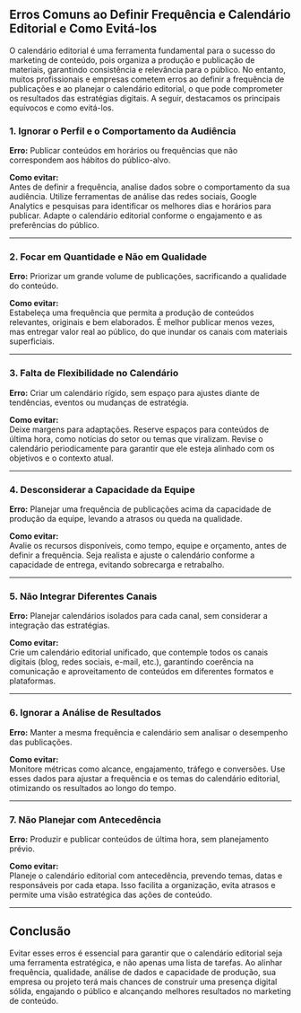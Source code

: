 
## Erros Comuns ao Definir Frequência e Calendário Editorial e Como Evitá-los

O calendário editorial é uma ferramenta fundamental para o sucesso do marketing de conteúdo, pois organiza a produção e publicação de materiais, garantindo consistência e relevância para o público. No entanto, muitos profissionais e empresas cometem erros ao definir a frequência de publicações e ao planejar o calendário editorial, o que pode comprometer os resultados das estratégias digitais. A seguir, destacamos os principais equívocos e como evitá-los.

### 1. **Ignorar o Perfil e o Comportamento da Audiência**

**Erro:** Publicar conteúdos em horários ou frequências que não correspondem aos hábitos do público-alvo.

**Como evitar:**  
Antes de definir a frequência, analise dados sobre o comportamento da sua audiência. Utilize ferramentas de análise das redes sociais, Google Analytics e pesquisas para identificar os melhores dias e horários para publicar. Adapte o calendário editorial conforme o engajamento e as preferências do público.

---

### 2. **Focar em Quantidade e Não em Qualidade**

**Erro:** Priorizar um grande volume de publicações, sacrificando a qualidade do conteúdo.

**Como evitar:**  
Estabeleça uma frequência que permita a produção de conteúdos relevantes, originais e bem elaborados. É melhor publicar menos vezes, mas entregar valor real ao público, do que inundar os canais com materiais superficiais.

---

### 3. **Falta de Flexibilidade no Calendário**

**Erro:** Criar um calendário rígido, sem espaço para ajustes diante de tendências, eventos ou mudanças de estratégia.

**Como evitar:**  
Deixe margens para adaptações. Reserve espaços para conteúdos de última hora, como notícias do setor ou temas que viralizam. Revise o calendário periodicamente para garantir que ele esteja alinhado com os objetivos e o contexto atual.

---

### 4. **Desconsiderar a Capacidade da Equipe**

**Erro:** Planejar uma frequência de publicações acima da capacidade de produção da equipe, levando a atrasos ou queda na qualidade.

**Como evitar:**  
Avalie os recursos disponíveis, como tempo, equipe e orçamento, antes de definir a frequência. Seja realista e ajuste o calendário conforme a capacidade de entrega, evitando sobrecarga e retrabalho.

---

### 5. **Não Integrar Diferentes Canais**

**Erro:** Planejar calendários isolados para cada canal, sem considerar a integração das estratégias.

**Como evitar:**  
Crie um calendário editorial unificado, que contemple todos os canais digitais (blog, redes sociais, e-mail, etc.), garantindo coerência na comunicação e aproveitamento de conteúdos em diferentes formatos e plataformas.

---

### 6. **Ignorar a Análise de Resultados**

**Erro:** Manter a mesma frequência e calendário sem analisar o desempenho das publicações.

**Como evitar:**  
Monitore métricas como alcance, engajamento, tráfego e conversões. Use esses dados para ajustar a frequência e os temas do calendário editorial, otimizando os resultados ao longo do tempo.

---

### 7. **Não Planejar com Antecedência**

**Erro:** Produzir e publicar conteúdos de última hora, sem planejamento prévio.

**Como evitar:**  
Planeje o calendário editorial com antecedência, prevendo temas, datas e responsáveis por cada etapa. Isso facilita a organização, evita atrasos e permite uma visão estratégica das ações de conteúdo.

---

## **Conclusão**

Evitar esses erros é essencial para garantir que o calendário editorial seja uma ferramenta estratégica, e não apenas uma lista de tarefas. Ao alinhar frequência, qualidade, análise de dados e capacidade de produção, sua empresa ou projeto terá mais chances de construir uma presença digital sólida, engajando o público e alcançando melhores resultados no marketing de conteúdo.
```

